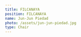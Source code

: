 ```yaml
---
title: FILCANAYA
position: FILCANAYA
name: Jun-Jun Piedad
photo: /assets/jun-jun-piedad.jpg
type: Chair
---
```


